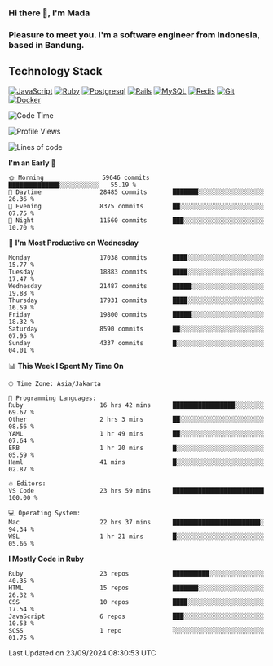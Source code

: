 ### Hi there 👋, I'm Mada
### Pleasure to meet you. I'm a software engineer from Indonesia, based in Bandung.

## Technology Stack

[![JavaScript](https://img.shields.io/badge/-JavaScript-%23F7DF1C?style=flat-square&logo=javascript&logoColor=000000&labelColor=%23F7DF1C&color=%23FFCE5A)](https://www.javascript.com/)
[![Ruby](https://img.shields.io/badge/Ruby-CC342D?style=flat-square&logo=ruby&logoColor=white)](https://www.ruby-lang.org/en/)
[![Postgresql](https://img.shields.io/badge/PostgreSQL-316192?style=flat-square&logo=postgresql&logoColor=ffffff)](https://www.postgresql.org/)
[![Rails](https://img.shields.io/badge/Ruby_on_Rails-CC0000?style=flat-square&logo=ruby-on-rails&logoColor=white)](https://rubyonrails.org/)
[![MySQL](https://img.shields.io/badge/-MySQL-4479A1?style=flat-square&logo=MySQL&logoColor=ffffff)](https://www.mysql.com/)
[![Redis](https://img.shields.io/badge/-Redis-DC382D?style=flat-square&logo=Redis&logoColor=ffffff)](https://redis.io/)
[![Git](https://img.shields.io/badge/-Git-%23F05032?style=flat-square&logo=git&logoColor=%23ffffff)](https://git-scm.com/)
[![Docker](https://img.shields.io/badge/-Docker-2496ED?style=flat-square&logo=docker&logoColor=ffffff)](https://www.docker.com/)
<!--
**madaarya/madaarya** is a ✨ _special_ ✨ repository because its `README.md` (this file) appears on your GitHub profile.

Here are some ideas to get you started:

- 🔭 I’m currently working on ...
- 🌱 I’m currently learning ...
- 👯 I’m looking to collaborate on ...
- 🤔 I’m looking for help with ...
- 💬 Ask me about ...
- 📫 How to reach me: ...
- 😄 Pronouns: ...
- ⚡ Fun fact: ...
-->
<!--START_SECTION:waka-->
![Code Time](http://img.shields.io/badge/Code%20Time-6%2C480%20hrs%2054%20mins-blue)

![Profile Views](http://img.shields.io/badge/Profile%20Views-0-blue)

![Lines of code](https://img.shields.io/badge/From%20Hello%20World%20I%27ve%20Written-46.0%20million%20lines%20of%20code-blue)

**I'm an Early 🐤** 

```text
🌞 Morning                59646 commits       ██████████████░░░░░░░░░░░   55.19 % 
🌆 Daytime                28485 commits       ███████░░░░░░░░░░░░░░░░░░   26.36 % 
🌃 Evening                8375 commits        ██░░░░░░░░░░░░░░░░░░░░░░░   07.75 % 
🌙 Night                  11560 commits       ███░░░░░░░░░░░░░░░░░░░░░░   10.70 % 
```
📅 **I'm Most Productive on Wednesday** 

```text
Monday                   17038 commits       ████░░░░░░░░░░░░░░░░░░░░░   15.77 % 
Tuesday                  18883 commits       ████░░░░░░░░░░░░░░░░░░░░░   17.47 % 
Wednesday                21487 commits       █████░░░░░░░░░░░░░░░░░░░░   19.88 % 
Thursday                 17931 commits       ████░░░░░░░░░░░░░░░░░░░░░   16.59 % 
Friday                   19800 commits       █████░░░░░░░░░░░░░░░░░░░░   18.32 % 
Saturday                 8590 commits        ██░░░░░░░░░░░░░░░░░░░░░░░   07.95 % 
Sunday                   4337 commits        █░░░░░░░░░░░░░░░░░░░░░░░░   04.01 % 
```


📊 **This Week I Spent My Time On** 

```text
🕑︎ Time Zone: Asia/Jakarta

💬 Programming Languages: 
Ruby                     16 hrs 42 mins      █████████████████░░░░░░░░   69.67 % 
Other                    2 hrs 3 mins        ██░░░░░░░░░░░░░░░░░░░░░░░   08.56 % 
YAML                     1 hr 49 mins        ██░░░░░░░░░░░░░░░░░░░░░░░   07.64 % 
ERB                      1 hr 20 mins        █░░░░░░░░░░░░░░░░░░░░░░░░   05.59 % 
Haml                     41 mins             █░░░░░░░░░░░░░░░░░░░░░░░░   02.87 % 

🔥 Editors: 
VS Code                  23 hrs 59 mins      █████████████████████████   100.00 % 

💻 Operating System: 
Mac                      22 hrs 37 mins      ████████████████████████░   94.34 % 
WSL                      1 hr 21 mins        █░░░░░░░░░░░░░░░░░░░░░░░░   05.66 % 
```

**I Mostly Code in Ruby** 

```text
Ruby                     23 repos            ██████████░░░░░░░░░░░░░░░   40.35 % 
HTML                     15 repos            ███████░░░░░░░░░░░░░░░░░░   26.32 % 
CSS                      10 repos            ████░░░░░░░░░░░░░░░░░░░░░   17.54 % 
JavaScript               6 repos             ███░░░░░░░░░░░░░░░░░░░░░░   10.53 % 
SCSS                     1 repo              ░░░░░░░░░░░░░░░░░░░░░░░░░   01.75 % 
```




 Last Updated on 23/09/2024 08:30:53 UTC
<!--END_SECTION:waka-->
